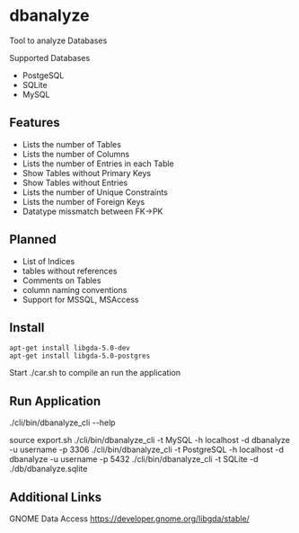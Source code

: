 # dbanalyze

Tool to analyze Databases

Supported Databases
   * PostgeSQL
   * SQLite
   * MySQL

## Features
   * Lists the number of Tables
   * Lists the number of Columns
   * Lists the number of Entries in each Table
   * Show Tables without Primary Keys
   * Show Tables without Entries
   * Lists the number of Unique Constraints
   * Lists the number of Foreign Keys
   * Datatype missmatch between FK->PK

## Planned

   * List of Indices
   * tables without references
   * Comments on Tables
   * column naming conventions
   * Support for MSSQL, MSAccess

## Install

```
apt-get install libgda-5.0-dev
apt-get install libgda-5.0-postgres
```
Start ./car.sh to compile an run the application

## Run Application
./cli/bin/dbanalyze_cli --help

source export.sh
./cli/bin/dbanalyze_cli -t MySQL -h localhost -d dbanalyze -u username -p 3306
./cli/bin/dbanalyze_cli -t PostgreSQL -h localhost -d dbanalyze -u username -p 5432
./cli/bin/dbanalyze_cli -t SQLite -d ./db/dbanalyze.sqlite

## Additional Links

GNOME Data Access
https://developer.gnome.org/libgda/stable/